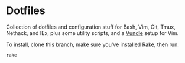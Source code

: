 Dotfiles
========

Collection of dotfiles and configuration stuff for Bash, Vim, Git, Tmux, Nethack, and IEx, plus some utility scripts, and a [Vundle](https://github.com/VundleVim/Vundle.vim) setup for Vim.

To install, clone this branch, make sure you've installed [Rake](https://github.com/ruby/rake), then run:

```
rake
```
